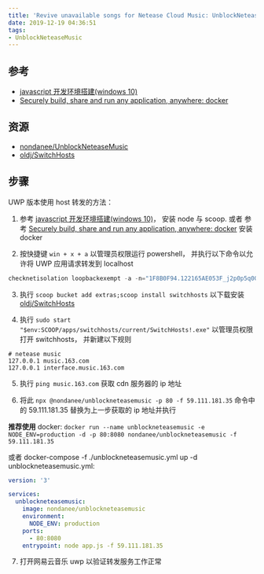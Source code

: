 ```yaml
---
title: 'Revive unavailable songs for Netease Cloud Music: UnblockNeteaseMusic'
date: 2019-12-19 04:36:51
tags:
- UnblockNeteaseMusic
---
```


[nondanee/UnblockNeteaseMusic]: https://github.com/nondanee/UnblockNeteaseMusic
[oldj/SwitchHosts]: https://github.com/oldj/SwitchHosts
[javascript 开发环境搭建(windows 10)]: https://github.com/FloatingShuYin/development-environment-manual/blob/master/javascript.md
[Securely build, share and run any application, anywhere: docker]: https://floatsyi.com/2019/12/29/Securely-build-share-and-run-any-application-anywhere-docker/
## 参考
- [javascript 开发环境搭建(windows 10)][]
- [Securely build, share and run any application, anywhere: docker][]

## 资源
- [nondanee/UnblockNeteaseMusic][]
- [oldj/SwitchHosts][]

## 步骤
UWP 版本使用 host 转发的方法：
1. 参考 [javascript 开发环境搭建(windows 10)][]， 安装 node 与 scoop.
或者 参考 [Securely build, share and run any application, anywhere: docker][] 安装 docker

2. 按快捷键 `win + x + a` 以管理员权限运行 powershell， 并执行以下命令以允许将 UWP 应用请求转发到 localhost
```powershell
checknetisolation loopbackexempt -a -n="1F8B0F94.122165AE053F_j2p0p5q0044a6"
```

3. 执行 `scoop bucket add extras;scoop install switchhosts` 以下载安装 [oldj/SwitchHosts][]

4. 执行 `sudo start "$env:SCOOP/apps/switchhosts/current/SwitchHosts!.exe"` 以管理员权限打开 switchhosts， 并新建以下规则
```hosts
# netease music
127.0.0.1 music.163.com
127.0.0.1 interface.music.163.com
```

5. 执行 `ping music.163.com` 获取 cdn 服务器的 ip 地址

6. 将此 `npx @nondanee/unblockneteasemusic -p 80 -f 59.111.181.35` 命令中的 59.111.181.35 替换为上一步获取的 ip 地址并执行

**推荐使用** docker: `docker run --name unblockneteasemusic -e NODE_ENV=production -d -p 80:8080 nondanee/unblockneteasemusic -f 59.111.181.35`

或者 docker-compose -f ./unblockneteasemusic.yml up -d
unblockneteasemusic.yml:
```yml
version: '3'

services:
  unblockneteasemusic:
    image: nondanee/unblockneteasemusic
    environment:
      NODE_ENV: production
    ports:
      - 80:8080
    entrypoint: node app.js -f 59.111.181.35
```

7. 打开网易云音乐 uwp 以验证转发服务工作正常
